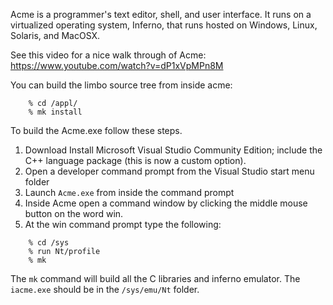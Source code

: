 Acme is a programmer's text editor, shell, and user interface. It runs on a virtualized operating system, Inferno, that runs hosted on Windows, Linux, Solaris, and MacOSX.

See this video for a nice walk through of Acme: https://www.youtube.com/watch?v=dP1xVpMPn8M

You can build the limbo source tree from inside acme: 
```
	% cd /appl/ 
	% mk install
```

To build the Acme.exe follow these steps.

1. Download Install Microsoft Visual Studio Community Edition; include the C++ language package (this is now a custom option).
2. Open a developer command prompt from the Visual Studio start menu folder
3. Launch `Acme.exe` from inside the command prompt
4. Inside Acme open a command window by clicking the middle mouse button on the word win.
5. At the win command prompt type the following:
```
	% cd /sys
	% run Nt/profile
	% mk
```

The `mk` command will build all the C libraries and inferno emulator. The `iacme.exe` should be in the `/sys/emu/Nt` folder.
